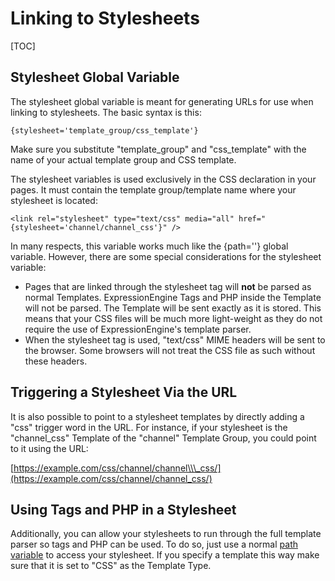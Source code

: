 <!--
    This source file is part of the open source project
    ExpressionEngine User Guide (https://github.com/ExpressionEngine/ExpressionEngine-User-Guide)

    @link      https://expressionengine.com/
    @copyright Copyright (c) 2003-2020, Packet Tide, LLC (https://ellislab.com)
    @license   https://expressionengine.com/license Licensed under Apache License, Version 2.0
-->

# Linking to Stylesheets

[TOC]

## Stylesheet Global Variable

The stylesheet global variable is meant for generating URLs for use when linking to stylesheets. The basic syntax is this:

    {stylesheet='template_group/css_template'}

Make sure you substitute "template_group" and "css_template" with the name of your actual template group and CSS template.

The stylesheet variables is used exclusively in the CSS declaration in your pages. It must contain the template group/template name where your stylesheet is located:

    <link rel="stylesheet" type="text/css" media="all" href="{stylesheet='channel/channel_css'}" />

In many respects, this variable works much like the {path=''} global variable. However, there are some special considerations for the stylesheet variable:

- Pages that are linked through the stylesheet tag will **not** be parsed as normal Templates. ExpressionEngine Tags and PHP inside the Template will not be parsed. The Template will be sent exactly as it is stored. This means that your CSS files will be much more light-weight as they do not require the use of ExpressionEngine's template parser.
- When the stylesheet tag is used, "text/css" MIME headers will be sent to the browser. Some browsers will not treat the CSS file as such without these headers.

## Triggering a Stylesheet Via the URL

It is also possible to point to a stylesheet templates by directly adding a "css" trigger word in the URL. For instance, if your stylesheet is the "channel_css" Template of the "channel" Template Group, you could point to it using the URL:

[https://example.com/css/channel/channel\\\_css/](https://example.com/css/channel/channel_css/)

## Using Tags and PHP in a Stylesheet

Additionally, you can allow your stylesheets to run through the full template parser so tags and PHP can be used. To do so, just use a normal [path variable](templates/globals/path.md) to access your stylesheet. If you specify a template this way make sure that it is set to "CSS" as the Template Type.
